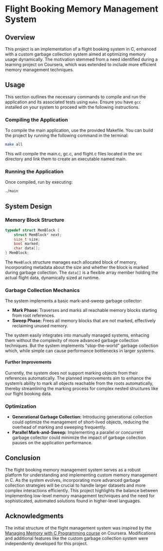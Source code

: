 # Flight Booking Memory Management System

## Overview

This project is an implementation of a flight booking system in C, enhanced with a custom garbage collection system aimed at optimizing memory usage dynamically. The motivation stemmed from a need identified during a learning project on Coursera, which was extended to include more efficient memory management techniques.

## Usage

This section outlines the necessary commands to compile and run the application and its associated tests using `make`. Ensure you have `gcc` installed on your system to proceed with the following instructions.

### Compiling the Application

To compile the main application, use the provided Makefile. You can build the project by running the following command in the terminal:

```bash
make all
```
This will compile the main.c, gc.c, and flight.c files located in the src directory and link them to create an executable named main.

### Running the Application
Once compiled, run by executing:
```bash
./main
```


## System Design

### Memory Block Structure

```c
typedef struct MemBlock {
    struct MemBlock* next;
    size_t size;
    bool marked;
    char data[];
} MemBlock;

```
The `MemBlock` structure manages each allocated block of memory, incorporating metadata about the size and whether the block is marked during garbage collection. The `data[]` is a flexible array member holding the actual flight data, dynamically sized at runtime.

### Garbage Collection Mechanics
The system implements a basic mark-and-sweep garbage collector:
- **Mark Phase:** Traverses and marks all reachable memory blocks starting from root references.
- **Sweep Phase:** Frees all memory blocks that are not marked, effectively reclaiming unused memory.

The system easily integrates into manually managed systems, enhacing them without the complexity of more advanced garbage collection techniques. But the system implements "stop-the-world" garbage collection which, while simple can cause performance bottlenecks in larger systems.

#### Further Improvements
Currently, the system does not support marking objects from their references automatically. The planned improvements aim to enhance the system’s ability to mark all objects reachable from the roots automatically, thereby streamlining the marking process for complex nested structures like our flight booking data.

### Optimization
- **Generational Garbage Collection:** Introducing generational collection could optimize the management of short-lived objects, reducing the overhead of marking and sweeping frequently.
- **Parallel Mark-and-Sweep:** Implementing a parallel or concurrent garbage collector could minimize the impact of garbage collection pauses on the application performance.

## Conclusion
The flight booking memory management system serves as a robust platform for understanding and implementing custom memory management in C. As the system evolves, incorporating more advanced garbage collection strategies will be crucial to handle larger datasets and more complex interactions efficiently. This project highlights the balance between implementing low-level memory management techniques and the need for sophisticated, automated solutions found in higher-level languages.


## Acknowledgments

The initial structure of the flight management system was inspired by the [Managing Memory with C Programming course](https://www.coursera.org/projects/managing-memory-c-programming) on Coursera. Modifications and additional features like the custom garbage collection system were independently developed for this project.
